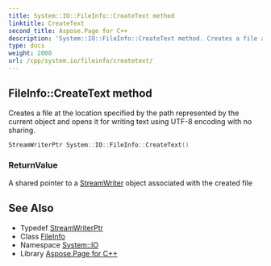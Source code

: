 ```yaml
---
title: System::IO::FileInfo::CreateText method
linktitle: CreateText
second_title: Aspose.Page for C++
description: 'System::IO::FileInfo::CreateText method. Creates a file at the location specified by the path represented by the current object and opens it for writing text using UTF-8 encoding with no sharing in C++.'
type: docs
weight: 2000
url: /cpp/system.io/fileinfo/createtext/
---
```

## FileInfo::CreateText method


Creates a file at the location specified by the path represented by the current object and opens it for writing text using UTF-8 encoding with no sharing.

```cpp
StreamWriterPtr System::IO::FileInfo::CreateText()
```


### ReturnValue

A shared pointer to a [StreamWriter](../../streamwriter/) object associated with the created file

## See Also

* Typedef [StreamWriterPtr](../../../system/streamwriterptr/)
* Class [FileInfo](../)
* Namespace [System::IO](../../)
* Library [Aspose.Page for C++](../../../)

